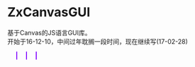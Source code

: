 # ZxCanvasGUI
基于Canvas的JS语言GUI库。 <br/>
开始于16-12-10，中间过年耽搁一段时间，现在继续写(17-02-28) <br/>


<a style="border:1px solid #8000ff;border-radius:5px;width:10px;height:10px;margin-left:20px;"/>
<a style="border:1px solid #8000ff;border-radius:5px;width:10px;height:10px;margin-left:20px;"/>
<a style="border:1px solid #8000ff;border-radius:5px;width:10px;height:10px;margin-left:20px;"/>


